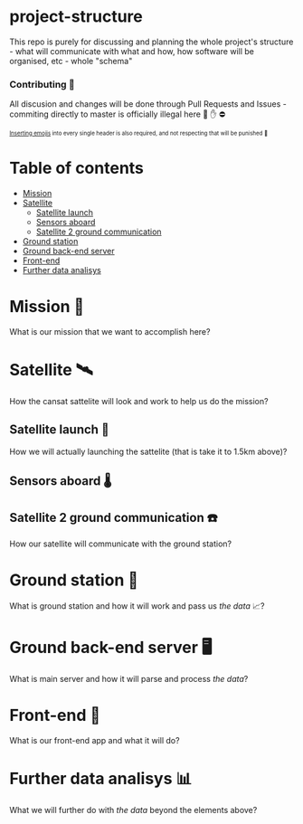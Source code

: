 # project-structure

This repo is purely for discussing and planning the whole project's structure - what will communicate with what and how, how software will be organised, etc - whole "schema"

### Contributing 📝
All discusion and changes will be done through Pull Requests and Issues - commiting directly to master is officially illegal here  🚫 ✋ ⛔

<sub><sub>[Inserting emojis](https://getemoji.com/) into every single header is also required, and not respecting that will be punished 🔪 </sub></sub>

Table of contents
===================

<!--ts-->
 - [Mission](#mission-)
 - [Satellite](#satellite-)
    - [Satellite launch](#satellite-launch-)
    - [Sensors aboard](#sensors-aboard-)
    - [Satellite 2 ground communication](#satellite-2-ground-communication-)
 - [Ground station](#ground-station-)
 - [Ground back-end server](#ground-back-end-server-)
 - [Front-end](#front-end-)
 - [Further data analisys](#further-data-analisys-)
<!--te-->

# Mission 🌈
What is our mission that we want to accomplish here?

# Satellite 🛰
How the cansat sattelite will look and work to help us do the mission?

## Satellite launch 🚀
How we will actually launching the sattelite (that is take it to 1.5km above)?

## Sensors aboard 🌡

## Satellite 2 ground communication ☎️
How our satellite will communicate with the ground station?

# Ground station 📡
What is ground station and how it will work and pass us *the data* 📈?

# Ground back-end server 🖥
What is main server and how it will parse and process *the data*?

# Front-end 📱
What is our front-end app and what it will do?

# Further data analisys 📊
What we will further do with *the data* beyond the elements above?

